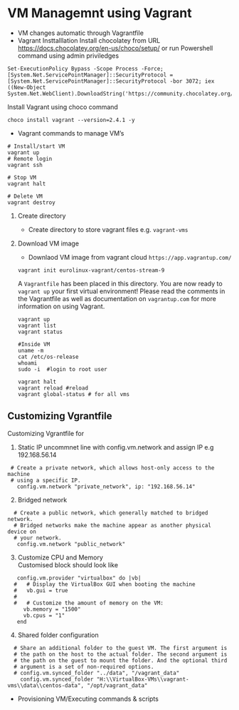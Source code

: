 # VM Managemnt using Vagrant
- VM changes automatic through Vagrantfile
- Vagrant Insttalllation
Install chocolatey from URL 
https://docs.chocolatey.org/en-us/choco/setup/
or run Powershell command using admin priviledges
```
Set-ExecutionPolicy Bypass -Scope Process -Force; [System.Net.ServicePointManager]::SecurityProtocol = [System.Net.ServicePointManager]::SecurityProtocol -bor 3072; iex ((New-Object System.Net.WebClient).DownloadString('https://community.chocolatey.org/install.ps1'))
```

Install Vagrant using choco command
```
choco install vagrant --version=2.4.1 -y
```

- Vagrant commands to manage VM’s
```
# Install/start VM
vagrant up
# Remote login 
vagrant ssh 

# Stop VM
vagrant halt

# Delete VM
vagrant destroy
```

1. Create directory
   - Create directory to store vagrant files e.g. `vagrant-vms`
2. Download VM image
   - Downlaod VM image from vagrant cloud `https://app.vagrantup.com/`
   ```
   vagrant init eurolinux-vagrant/centos-stream-9
   ```
   A `Vagrantfile` has been placed in this directory. You are now ready to `vagrant up` your first virtual environment! Please read the comments in the Vagrantfile as well as documentation on `vagrantup.com` for more information on using Vagrant.

   ```
   vagrant up
   vagrant list
   vagrant status

   #Inside VM
   uname -m
   cat /etc/os-release
   whoami
   sudo -i  #login to root user

   vagrant halt
   vagrant reload #reload
   vagrant global-status # for all vms 
   ```



## Customizing Vgrantfile
Customizing Vgrantfile for 
1) Static IP uncommnet line with  config.vm.network and assign IP e.g 192.168.56.14
```
 # Create a private network, which allows host-only access to the machine
 # using a specific IP.
   config.vm.network "private_network", ip: "192.168.56.14"
```

2) Bridged network
```
  # Create a public network, which generally matched to bridged network.
  # Bridged networks make the machine appear as another physical device on
  # your network.
   config.vm.network "public_network"
```

3) Customize CPU and Memory  
Customised block should look like
```
   config.vm.provider "virtualbox" do |vb|
  #   # Display the VirtualBox GUI when booting the machine
  #   vb.gui = true
  #
  #   # Customize the amount of memory on the VM:
     vb.memory = "1500"
     vb.cpus = "1"
   end
```
4) Shared folder configuration
```
  # Share an additional folder to the guest VM. The first argument is
  # the path on the host to the actual folder. The second argument is
  # the path on the guest to mount the folder. And the optional third
  # argument is a set of non-required options.
  # config.vm.synced_folder "../data", "/vagrant_data"
    config.vm.synced_folder "H:\\VirtualBox-VMs\\vagrant-vms\\data\\centos-data", "/opt/vagrant_data"
```
- Provisioning VM/Executing commands & scripts